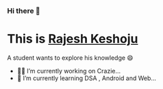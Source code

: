 ### Hi there 👋
# This is <a href="https://linktr.ee/rajeshkeshoju">Rajesh Keshoju</a>
<!--
**Rajeshkeshoju/Rajeshkeshoju** is a ✨ _special_ ✨ repository because its `README.md` (this file) appears on your GitHub profile.

Here are some ideas to get you started:

-->

A student wants to explore his knowledge 😄

- 👨‍💻 I’m currently working on Crazie...
- 🎯 I’m currently learning DSA , Android and Web...
<!--- 👯 I’m looking to collaborate ...
- 🤔 I’m looking for help with enthusiasts...-->

<!--
- 💬 Ask me about ...
- 📫 How to reach me: ...
- 😄 Pronouns: ...
- ⚡ Fun fact: ...
-->
